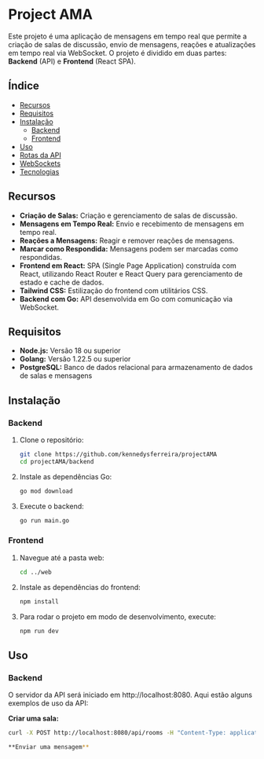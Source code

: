 # Project AMA

Este projeto é uma aplicação de mensagens em tempo real que permite a criação de salas de discussão, envio de mensagens, reações e atualizações em tempo real via WebSocket. O projeto é dividido em duas partes: **Backend** (API) e **Frontend** (React SPA).

## Índice

- [Recursos](#recursos)
- [Requisitos](#requisitos)
- [Instalação](#instalação)
  - [Backend](#backend)
  - [Frontend](#frontend)
- [Uso](#uso)
- [Rotas da API](#rotas-da-api)
- [WebSockets](#websockets)
- [Tecnologias](#tecnologias)

## Recursos

- **Criação de Salas:** Criação e gerenciamento de salas de discussão.
- **Mensagens em Tempo Real:** Envio e recebimento de mensagens em tempo real.
- **Reações a Mensagens:** Reagir e remover reações de mensagens.
- **Marcar como Respondida:** Mensagens podem ser marcadas como respondidas.
- **Frontend em React:** SPA (Single Page Application) construída com React, utilizando React Router e React Query para gerenciamento de estado e cache de dados.
- **Tailwind CSS:** Estilização do frontend com utilitários CSS.
- **Backend com Go:** API desenvolvida em Go com comunicação via WebSocket.

## Requisitos

- **Node.js:** Versão 18 ou superior
- **Golang:** Versão 1.22.5 ou superior
- **PostgreSQL:** Banco de dados relacional para armazenamento de dados de salas e mensagens

## Instalação

### Backend

1. Clone o repositório:

   ```bash
   git clone https://github.com/kennedysferreira/projectAMA
   cd projectAMA/backend
2. Instale as dependências Go:

   ```bash
   go mod download

3. Execute o backend:
   
    ```bash
   go run main.go

### Frontend

1. Navegue até a pasta web:

   ```bash
   cd ../web

2. Instale as dependências do frontend:

   ```bash
   npm install

3. Para rodar o projeto em modo de desenvolvimento, execute:

   ```bash
   npm run dev

## Uso

### Backend
O servidor da API será iniciado em http://localhost:8080. Aqui estão alguns exemplos de uso da API:

**Criar uma sala:**

```bash
curl -X POST http://localhost:8080/api/rooms -H "Content-Type: application/json" -d {"theme": "Nova Sala"}

**Enviar uma mensagem**






   

 
 
